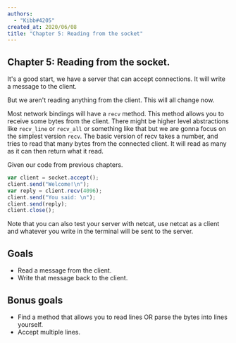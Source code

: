 ```yaml
---
authors:
  - "Kibb#4205"
created_at: 2020/06/08
title: "Chapter 5: Reading from the socket"
---
```


## Chapter 5: Reading from the socket.

It's a good start, we have a server that can accept connections. It will write a message to the client.

But we aren't reading anything from the client. This will all change now.

Most network bindings will have a `recv` method. This method allows you to receive some bytes from the client.
There might be higher level abstractions like `recv_line` or `recv_all` or something like that but we are gonna focus
on the simplest version `recv`. The basic version of recv takes a number, and tries to read that many bytes from the
connected client. It will read as many as it can then return what it read.

Given our code from previous chapters.

```js
var client = socket.accept();
client.send("Welcome!\n");
var reply = client.recv(4096);
client.send("You said: \n");
client.send(reply);
client.close();
```

Note that you can also test your server with netcat, use netcat as a client and whatever you write in the terminal will be sent to the server.

## Goals

- Read a message from the client.
- Write that message back to the client.

## Bonus goals

- Find a method that allows you to read lines OR parse the bytes into lines yourself.
- Accept multiple lines.
